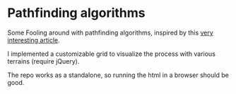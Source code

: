 # Pathfinding algorithms

Some Fooling around with pathfinding algorithms, inspired by this [very interesting article](https://www.redblobgames.com/pathfinding/a-star/introduction.html).

I implemented a customizable grid to visualize the process with various terrains (require jQuery).

The repo works as a standalone, so running the html in a browser should be good.